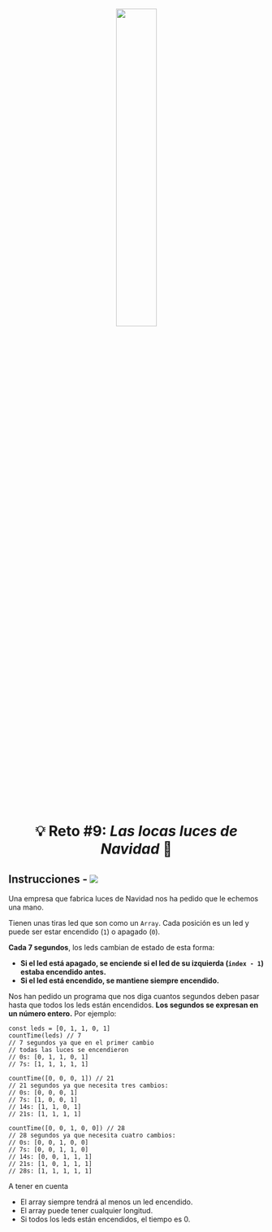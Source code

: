 </br>
<p align="center"> 
  <img width=40% src=../../images/challenge-9.svg/>
</p>

<h1 align="center">💡 Reto #9: <em>Las locas luces de Navidad</em> 🎄</h1>

## Instrucciones - [![](https://img.shields.io/badge/-Fácil-brightgreen?style=plastic)]()

Una empresa que fabrica luces de Navidad nos ha pedido que le echemos una mano.

Tienen unas tiras led que son como un `Array`. Cada posición es un led y puede ser estar encendido (`1`) o apagado (`0`).

**Cada 7 segundos**, los leds cambian de estado de esta forma:

- **Si el led está apagado, se enciende si el led de su izquierda (`index - 1`) estaba encendido antes.**
- **Si el led está encendido, se mantiene siempre encendido.**

Nos han pedido un programa que nos diga cuantos segundos deben pasar hasta que todos los leds están encendidos. **Los segundos se expresan en un número entero.** Por ejemplo:

```
const leds = [0, 1, 1, 0, 1]
countTime(leds) // 7
// 7 segundos ya que en el primer cambio
// todas las luces se encendieron
// 0s: [0, 1, 1, 0, 1]
// 7s: [1, 1, 1, 1, 1]

countTime([0, 0, 0, 1]) // 21
// 21 segundos ya que necesita tres cambios:
// 0s: [0, 0, 0, 1]
// 7s: [1, 0, 0, 1]
// 14s: [1, 1, 0, 1]
// 21s: [1, 1, 1, 1]

countTime([0, 0, 1, 0, 0]) // 28
// 28 segundos ya que necesita cuatro cambios:
// 0s: [0, 0, 1, 0, 0]
// 7s: [0, 0, 1, 1, 0]
// 14s: [0, 0, 1, 1, 1]
// 21s: [1, 0, 1, 1, 1]
// 28s: [1, 1, 1, 1, 1]
```

A tener en cuenta

- El array siempre tendrá al menos un led encendido.
- El array puede tener cualquier longitud.
- Si todos los leds están encendidos, el tiempo es 0.
